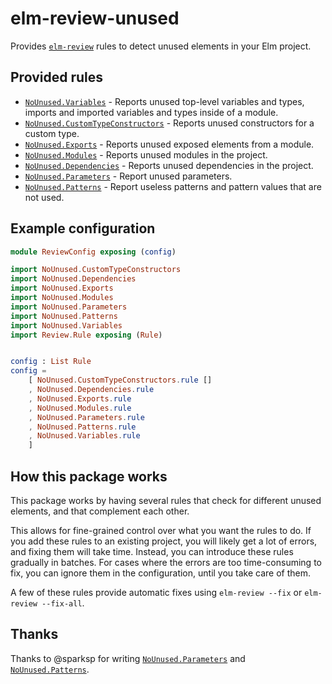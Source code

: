 # elm-review-unused

Provides [`elm-review`](https://package.elm-lang.org/packages/jfmengels/elm-review/latest/) rules to detect unused elements in your Elm project.

## Provided rules

- [`NoUnused.Variables`](https://package.elm-lang.org/packages/jfmengels/elm-review-unused/1.0.0/NoUnused-Variables) - Reports unused top-level variables and types, imports and imported variables and types inside of a module.
- [`NoUnused.CustomTypeConstructors`](https://package.elm-lang.org/packages/jfmengels/elm-review-unused/1.0.0/NoUnused-CustomTypeConstructors) - Reports unused constructors for a custom type.
- [`NoUnused.Exports`](https://package.elm-lang.org/packages/jfmengels/elm-review-unused/1.0.0/NoUnused-Exports) - Reports unused exposed elements from a module.
- [`NoUnused.Modules`](https://package.elm-lang.org/packages/jfmengels/elm-review-unused/1.0.0/NoUnused-Modules) - Reports unused modules in the project.
- [`NoUnused.Dependencies`](https://package.elm-lang.org/packages/jfmengels/elm-review-unused/1.0.0/NoUnused-Dependencies) - Reports unused dependencies in the project.
- [`NoUnused.Parameters`](https://package.elm-lang.org/packages/jfmengels/elm-review-unused/1.0.0/NoUnused-Dependencies) - Report unused parameters.
- [`NoUnused.Patterns`](https://package.elm-lang.org/packages/jfmengels/elm-review-unused/1.0.0/NoUnused-Dependencies) - Report useless patterns and pattern values that are not used.

## Example configuration

```elm
module ReviewConfig exposing (config)

import NoUnused.CustomTypeConstructors
import NoUnused.Dependencies
import NoUnused.Exports
import NoUnused.Modules
import NoUnused.Parameters
import NoUnused.Patterns
import NoUnused.Variables
import Review.Rule exposing (Rule)


config : List Rule
config =
    [ NoUnused.CustomTypeConstructors.rule []
    , NoUnused.Dependencies.rule
    , NoUnused.Exports.rule
    , NoUnused.Modules.rule
    , NoUnused.Parameters.rule
    , NoUnused.Patterns.rule
    , NoUnused.Variables.rule
    ]
```


## How this package works

This package works by having several rules that check for different unused elements, and that complement each other.

This allows for fine-grained control over what you want the rules to do. If you add these rules to an existing project, you will likely get a lot of errors, and fixing them will take time. Instead, you can introduce these rules gradually in batches. For cases where the errors are too time-consuming to fix, you can ignore them in the configuration, until you take care of them.

A few of these rules provide automatic fixes using `elm-review --fix` or `elm-review --fix-all`.


## Thanks

Thanks to @sparksp for writing [`NoUnused.Parameters`](https://package.elm-lang.org/packages/jfmengels/elm-review-unused/1.0.0/NoUnused-Dependencies) and [`NoUnused.Patterns`](https://package.elm-lang.org/packages/jfmengels/elm-review-unused/2.1.2/NoUnused-Dependencies).
